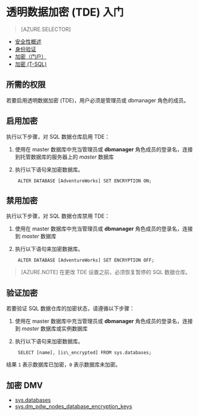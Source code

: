 <properties
   pageTitle="SQL 数据仓库中的透明数据加密 (TDE) | Azure"
   description="SQL 数据仓库 (T-SQL) 中的透明数据加密 (TDE)"
   services="sql-data-warehouse"
   documentationCenter=""
   authors="ronortloff"
   manager="barbkess"
   editor=""/>  


<tags
   ms.service="sql-data-warehouse"
   ms.workload="data-management"
   ms.tgt_pltfrm="na"
   ms.devlang="na"
   ms.topic="article"
   ms.date="09/24/2016"
   wacn.date="10/31/2016" />  


# 透明数据加密 (TDE) 入门


> [AZURE.SELECTOR]
- [安全性概述](/documentation/articles/sql-data-warehouse-overview-manage-security/)
- [身份验证](/documentation/articles/sql-data-warehouse-authentication/)
- [加密（门户）](/documentation/articles/sql-data-warehouse-encryption-tde/)
- [加密 (T-SQL)](/documentation/articles/sql-data-warehouse-encryption-tde-tsql/)

## 所需的权限

若要启用透明数据加密 (TDE)，用户必须是管理员或 dbmanager 角色的成员。

## 启用加密

执行以下步骤，对 SQL 数据仓库启用 TDE：

1. 使用在 master 数据库中充当管理员或 **dbmanager** 角色成员的登录名，连接到托管数据库的服务器上的 *master* 数据库
2. 执行以下语句来加密数据库。


	    ALTER DATABASE [AdventureWorks] SET ENCRYPTION ON;


## 禁用加密

执行以下步骤，对 SQL 数据仓库禁用 TDE：

1. 使用在 master 数据库中充当管理员或 **dbmanager** 角色成员的登录名，连接到 *master* 数据库
2. 执行以下语句来加密数据库。


	    ALTER DATABASE [AdventureWorks] SET ENCRYPTION OFF;

> [AZURE.NOTE] 在更改 TDE 设置之前，必须恢复暂停的 SQL 数据仓库。

## 验证加密

若要验证 SQL 数据仓库的加密状态，请遵循以下步骤：

1. 使用在 master 数据库中充当管理员或 **dbmanager** 角色成员的登录名，连接到 *master* 数据库或实例数据库
2. 执行以下语句来加密数据库。


	    SELECT [name], [is\_encrypted] FROM sys.databases;


结果 ```1``` 表示数据库已加密，```0``` 表示数据库未加密。

## 加密 DMV  

- [sys.databases][]
- [sys.dm\_pdw\_nodes\_database\_encryption\_keys][]


<!--Anchors-->

[Transparent Data Encryption (TDE)]: https://msdn.microsoft.com/zh-cn/library/bb934049.aspx
[sys.databases]: http://msdn.microsoft.com/zh-cn/library/ms178534.aspx
[sys.dm\_pdw\_nodes\_database\_encryption\_keys]: https://msdn.microsoft.com/zh-cn/library/mt203922.aspx

<!--Image references-->

<!--Link references-->

<!---HONumber=Mooncake_1024_2016-->